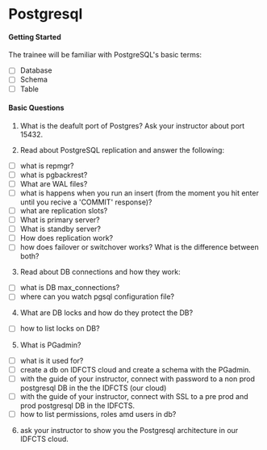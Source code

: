 # Postgresql

#### Getting Started

The trainee will be familiar with PostgreSQL's basic terms:
- [ ] Database
- [ ] Schema
- [ ] Table
     
#### Basic Questions

1. What is the deafult port of Postgres? Ask your instructor about port 15432.

2. Read about PostgreSQL replication and answer the following:
- [ ] what is repmgr?
- [ ] what is pgbackrest?
- [ ] What are WAL files?
- [ ] what is happens when you run an insert (from the moment you hit enter until you recive a 'COMMIT' response)?
- [ ] what are replication slots?
- [ ] What is primary server?
- [ ] What is standby server?
- [ ] How does replication work?
- [ ] how does failover or switchover works? What is the difference between both?

3. Read about DB connections and how they work:
- [ ] what is DB max_connections?
- [ ] where can you watch pgsql configuration file?
  
4. What are DB locks and how do they protect the DB?
- [ ] how to list locks on DB? 

5. What is PGadmin?
- [ ] what is it used for?
- [ ] create a db on IDFCTS cloud and create a schema with the PGadmin. 
- [ ] with the guide of your instructor, connect with password to a non prod postgresql DB in the the IDFCTS (our cloud)
- [ ] with the guide of your instructor, connect with SSL to a pre prod and prod postgresql DB in the IDFCTS. 
- [ ] how to list permissions, roles amd users in db?

6. ask your instructor to show you the  Postgresql architecture in our IDFCTS cloud. 
